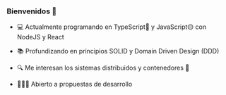### Bienvenidos 👋

<!--
**lvch0/lvch0** is a ✨ _special_ ✨ repository because its `README.md` (this file) appears on your GitHub profile.

Here are some ideas to get you started:


-->
- 💻 Actualmente programando en TypeScript🔵 y JavaScript🟡 con NodeJS y React
  
- 📚 Profundizando en principios SOLID y Domain Driven Design (DDD)
  
- 🔍 Me interesan los sistemas distribuidos y contenedores 🐳
  
- 👨🏻‍💻 Abierto a propuestas de desarrollo
